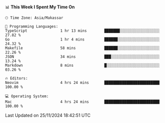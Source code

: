 <!--START_SECTION:waka-->
📊 **This Week I Spent My Time On** 

```text
🕑︎ Time Zone: Asia/Makassar

💬 Programming Languages: 
TypeScript               1 hr 13 mins        ███████░░░░░░░░░░░░░░░░░░   27.82 % 
Go                       1 hr 4 mins         ██████░░░░░░░░░░░░░░░░░░░   24.32 % 
Makefile                 58 mins             ██████░░░░░░░░░░░░░░░░░░░   22.26 % 
JSON                     34 mins             ███░░░░░░░░░░░░░░░░░░░░░░   13.24 % 
Markdown                 8 mins              █░░░░░░░░░░░░░░░░░░░░░░░░   03.26 % 

🔥 Editors: 
Neovim                   4 hrs 24 mins       █████████████████████████   100.00 % 

💻 Operating System: 
Mac                      4 hrs 24 mins       █████████████████████████   100.00 % 
```


 Last Updated on 25/11/2024 18:42:51 UTC
<!--END_SECTION:waka-->
